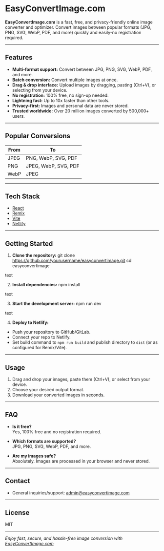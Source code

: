 # EasyConvertImage.com

**EasyConvertImage.com** is a fast, free, and privacy-friendly online image converter and optimizer. Convert images between popular formats (JPG, PNG, SVG, WebP, PDF, and more) quickly and easily-no registration required.

---

## Features

- **Multi-format support:** Convert between JPG, PNG, SVG, WebP, PDF, and more.
- **Batch conversion:** Convert multiple images at once.
- **Drag & drop interface:** Upload images by dragging, pasting (Ctrl+V), or selecting from your device.
- **No registration:** 100% free, no sign-up needed.
- **Lightning fast:** Up to 10x faster than other tools.
- **Privacy-first:** Images and personal data are never stored.
- **Trusted worldwide:** Over 20 million images converted by 500,000+ users.

---

## Popular Conversions

| From  | To                  |
|-------|---------------------|
| JPEG  | PNG, WebP, SVG, PDF |
| PNG   | JPEG, WebP, SVG, PDF|
| WebP  | JPEG                |

---

## Tech Stack

- [React](https://react.dev/)
- [Remix](https://remix.run/)
- [Vite](https://vitejs.dev/)
- [Netlify](https://www.netlify.com/)

---

## Getting Started

1. **Clone the repository:**
git clone https://github.com/yourusername/easyconvertimage.git
cd easyconvertimage

text

2. **Install dependencies:**
npm install

text

3. **Start the development server:**
npm run dev

text

4. **Deploy to Netlify:**
- Push your repository to GitHub/GitLab.
- Connect your repo to Netlify.
- Set build command to `npm run build` and publish directory to `dist` (or as configured for Remix/Vite).

---

## Usage

1. Drag and drop your images, paste them (Ctrl+V), or select from your device.
2. Choose your desired output format.
3. Download your converted images in seconds.

---

## FAQ

- **Is it free?**  
Yes, 100% free and no registration required.

- **Which formats are supported?**  
JPG, PNG, SVG, WebP, PDF, and more.

- **Are my images safe?**  
Absolutely. Images are processed in your browser and never stored.

---

## Contact

- General inquiries/support: [admin@easyconvertimage.com](mailto:admin@easyconvertimage.com)

---

## License

MIT

---

_Enjoy fast, secure, and hassle-free image conversion with [EasyConvertImage.com](https://easyconvertimage.com/)_